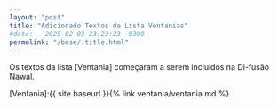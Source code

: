 ```yaml
---
layout: "post"
title: "Adicionado Textos da Lista Ventanias"
#date:   2025-02-03 23:23:23 -0300
permalink: "/base/:title.html"
---
```


Os textos da lista [Ventania] começaram a serem incluidos na Di-fusão Nawal.

[Ventania]:{{ site.baseurl }}{% link ventania/ventania.md %}

